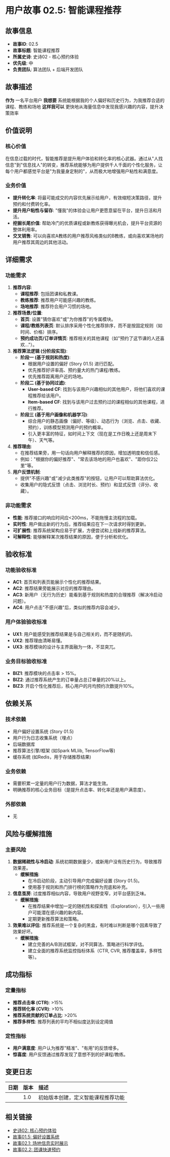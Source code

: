 # 用户故事 02.5: 智能课程推荐

## 故事信息
- **故事ID**: 02.5
- **故事标题**: 智能课程推荐
- **所属史诗**: 史诗02 - 核心预约体验
- **优先级**: 中
- **负责团队**: 算法团队 + 后端开发团队

## 故事描述

**作为** 一名平台用户
**我想要** 系统能根据我的个人偏好和历史行为，为我推荐合适的课程、教练和场地
**这样我可以** 更快地从海量信息中发现我感兴趣的内容，提升决策效率

## 价值说明

### 核心价值
在信息过载的时代，智能推荐是提升用户体验和转化率的核心武器。通过从"人找信息"到"信息找人"的转变，推荐系统能够为用户提供千人千面的个性化服务，让每个用户都感觉平台是"为我量身定制的"，从而极大地增强用户粘性和满意度。

### 业务价值
- **提升转化率**: 将最可能成交的内容优先展示给用户，有效缩短决策路径，提升预约和付费转化率。
- **提升用户粘性与留存**: "懂我"的体验会让用户更愿意留在平台，提升日活和月活。
- **挖掘长尾价值**: 帮助冷门的优质课程或新教练获得曝光机会，提升平台资源的整体利用率。
- **交叉销售**: 可以向喜欢A教练的用户推荐风格类似的B教练，或向喜欢某场地的用户推荐其周边的其他活动。

## 详细需求

### 功能需求
1.  **推荐内容**:
    *   **课程推荐**: 包括团课和私教课。
    *   **教练推荐**: 推荐用户可能感兴趣的教练。
    *   **场地推荐**: 推荐符合用户习惯的场地。
2.  **推荐场景/位置**:
    *   **首页**: 设置"猜你喜欢"或"为你推荐"的专属模块。
    *   **课程/教练列表页**: 默认排序采用个性化推荐排序，而不是按固定规则（如时间、价格）排序。
    *   **预约成功页/订单详情页**: 推荐相关的其他课程（如"预约了这节课的人还喜欢..."）。
3.  **推荐算法逻辑 (分阶段实现)**:
    *   **阶段一 (基于规则和热度)**:
        *   根据用户设置的偏好 (Story 01.5) 进行匹配。
        *   优先推荐好评率高、预约量大的热门课程/教练。
        *   优先推荐距离用户近的场地。
    *   **阶段二 (基于协同过滤)**:
        *   **User-based CF**: 找到与该用户兴趣相似的其他用户，将他们喜欢的课程推荐给该用户。
        *   **Item-based CF**: 找到与该用户过去预约过的课程相似的其他课程，进行推荐。
    *   **阶段三 (基于用户画像和机器学习)**:
        *   综合用户的静态画像（偏好、等级）、动态行为（浏览、点击、收藏、预约），训练模型预测用户的预约概率。
        -   引入更丰富的特征，如时间上下文（现在是工作日晚上还是周末下午）、天气等。
4.  **推荐理由**:
    *   在推荐结果旁，用一句话向用户解释推荐的原因，增加透明度和信任感。
    *   例如："根据你的偏好推荐"、"常去该场地的用户也喜欢"、"距你仅2公里"等。
5.  **用户反馈机制**:
    *   提供"不感兴趣"或"减少此类推荐"的按钮，让用户可以帮助算法优化。
    -   收集用户的隐式反馈（点击、浏览时长、预约）和显式反馈（评分、收藏）。

### 非功能需求
-   **性能**: 推荐接口的响应时间应<200ms，不能拖慢主流程的加载。
-   **实时性**: 用户做出新的行为后，推荐结果应在下一次请求时得到更新。
-   **可扩展性**: 推荐系统架构应易于扩展，方便尝试和上线新的推荐算法。
-   **可解释性**: 能够解释某次推荐结果的原因，便于分析和优化。

## 验收标准

### 功能验收标准
-   **AC1**: 首页和列表页能展示个性化的推荐结果。
-   **AC2**: 推荐结果旁能展示对应的推荐理由。
-   **AC3**: 新用户（无行为历史）能看到基于规则和热度的合理推荐（解决冷启动问题）。
-   **AC4**: 用户点击"不感兴趣"后，类似的推荐内容会减少。

### 用户体验验收标准
-   **UX1**: 用户能感受到推荐结果是与自己相关的，而不是随机的。
-   **UX2**: 推荐理由清晰易懂。
-   **UX3**: 推荐模块的设计与主界面融为一体，不显突兀。

### 业务目标验收标准
-   **BIZ1**: 推荐模块的点击率 > 15%。
-   **BIZ2**: 通过推荐系统产生的订单量占总订单量的20%以上。
-   **BIZ3**: 开启个性化推荐后，核心用户的月均预约次数提升10%。

## 依赖关系

### 技术依赖
-   用户偏好设置系统 (Story 01.5)
-   用户行为日志收集系统（埋点）
-   后端数据库
-   推荐算法引擎/框架 (如Spark MLlib, TensorFlow等)
-   缓存系统 (如Redis，用于存储推荐结果)

### 业务依赖
-   需要积累一定量的用户行为数据，算法才能生效。
-   明确推荐的核心业务目标（是提升点击率、转化率还是用户满意度）。

### 外部依赖
-   无

## 风险与缓解措施

### 主要风险
1.  **数据稀疏性与冷启动**: 系统初期数据量少，或新用户没有历史行为，导致推荐效果差。
    -   **缓解措施**:
        *   在冷启动阶段，主动引导用户完成偏好设置 (Story 01.5)。
        *   使用基于规则和热门排行榜的策略作为兜底和补充。
2.  **信息茧房**: 过度推荐相似内容，导致用户视野变窄，对平台感到乏味。
    -   **缓解措施**:
        *   在推荐结果中增加一定的随机性和探索性（Exploration），引入一些用户可能潜在感兴趣的新内容。
        *   定期更新推荐算法和策略。
3.  **效果难以评估**: 推荐系统是一个复杂的黑盒，有时难以判断是哪个因素导致了效果好坏。
    -   **缓解措施**:
        *   建立完善的A/B测试框架，对不同算法、策略进行科学评估。
        *   建立全面的推荐系统监控指标体系（CTR, CVR, 推荐覆盖率，多样性等）。

## 成功指标

### 定量指标
-   **推荐点击率 (CTR)**: >15%
-   **推荐转化率 (CVR)**: >10%
-   **推荐系统贡献的订单占比**: >20%
-   **推荐多样性**: 推荐列表的平均不相似度达到设定阈值

### 定性指标
-   **用户满意度**: 用户认为推荐"精准"、"有用"的反馈增多。
-   **惊喜度**: 用户反馈通过推荐发现了意想不到的好课程/教练。

## 变更日志

| 日期 | 版本 | 描述 |
| :--- | :--- | :---------- |
|      | 1.0  | 初始版本创建，定义智能课程推荐功能 |

## 相关链接

- [史诗02: 核心预约体验](../epics/epic-02-core-booking.md)
- [故事01.5: 偏好设置系统](story-01.5-preference-settings.md)
- [故事02.1: 场地信息实时展示](story-02.1-venue-realtime-display.md)
- [故事02.2: 团课快速预约](story-02.2-group-class-booking.md)